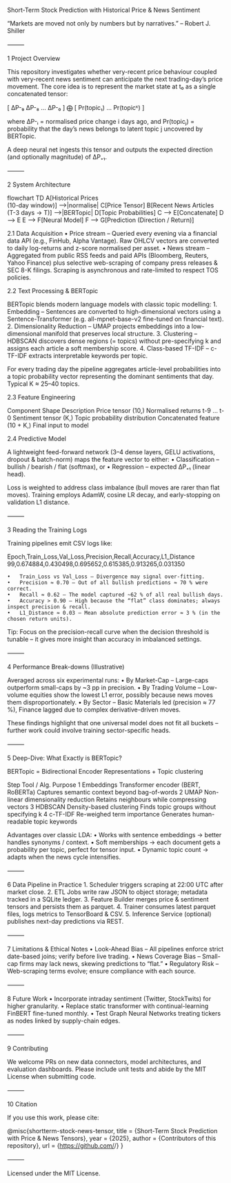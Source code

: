 Short-Term Stock Prediction with Historical Price & News Sentiment

“Markets are moved not only by numbers but by narratives.”  – Robert J. Shiller

⸻

1  Project Overview

This repository investigates whether very-recent price behaviour coupled with very-recent news sentiment can anticipate the next trading-day’s price movement.
The core idea is to represent the market state at t₀ as a single concatenated tensor:

[ ΔP-₉  ΔP-₈  …  ΔP-₀ ]  ⨁  [ Pr(topic₁) … Pr(topicᴷ) ]

where
ΔP-ᵢ = normalised price change i days ago, and
Pr(topicⱼ) = probability that the day’s news belongs to latent topic j uncovered by BERTopic.

A deep neural net ingests this tensor and outputs the expected direction (and optionally magnitude) of ΔP₊₁.

⸻

2  System Architecture

flowchart TD
    A[Historical Prices<br>(10-day window)] -->|normalise| C[Price Tensor]
    B[Recent News Articles<br>(T-3 days → T)] -->|BERTopic| D[Topic Probabilities]
    C --> E[Concatenate]
    D --> E
    E --> F[Neural Model]
    F --> G[Prediction
(Direction / Return)]

2.1  Data Acquisition
	•	Price stream – Queried every evening via a financial data API (e.g., FinHub, Alpha Vantage). Raw OHLCV vectors are converted to daily log-returns and z-score normalised per asset.
	•	News stream – Aggregated from public RSS feeds and paid APIs (Bloomberg, Reuters, Yahoo Finance) plus selective web-scraping of company press releases & SEC 8-K filings.  Scraping is asynchronous and rate-limited to respect TOS policies.

2.2  Text Processing & BERTopic

BERTopic blends modern language models with classic topic modelling:
	1.	Embedding – Sentences are converted to high-dimensional vectors using a Sentence-Transformer (e.g. all-mpnet-base-v2 fine-tuned on financial text).
	2.	Dimensionality Reduction – UMAP projects embeddings into a low-dimensional manifold that preserves local structure.
	3.	Clustering – HDBSCAN discovers dense regions (= topics) without pre-specifying k and assigns each article a soft membership score.
	4.	Class-based TF-IDF – c-TF-IDF extracts interpretable keywords per topic.

For every trading day the pipeline aggregates article-level probabilities into a topic probability vector representing the dominant sentiments that day.  Typical K ≈ 25–40 topics.

2.3  Feature Engineering

Component	Shape	Description
Price tensor	(10,)	Normalised returns t-9 … t-0
Sentiment tensor	(K,)	Topic probability distribution
Concatenated feature	(10 + K,)	Final input to model

2.4  Predictive Model

A lightweight feed-forward network (3–4 dense layers, GELU activations, dropout & batch-norm) maps the feature vector to either:
	•	Classification – bullish / bearish / flat (softmax), or
	•	Regression – expected ΔP₊₁ (linear head).

Loss is weighted to address class imbalance (bull moves are rarer than flat moves). Training employs AdamW, cosine LR decay, and early-stopping on validation L1 distance.

⸻

3  Reading the Training Logs

Training pipelines emit CSV logs like:

Epoch,Train_Loss,Val_Loss,Precision,Recall,Accuracy,L1_Distance
99,0.674884,0.430498,0.695652,0.615385,0.913265,0.031350

	•	Train_Loss vs Val_Loss – Divergence may signal over-fitting.
	•	Precision ≈ 0.70 – Out of all bullish predictions ≈ 70 % were correct.
	•	Recall ≈ 0.62 – The model captured ~62 % of all real bullish days.
	•	Accuracy > 0.90 – High because the “flat” class dominates; always inspect precision & recall.
	•	L1_Distance ≈ 0.03 – Mean absolute prediction error ≈ 3 % (in the chosen return units).

Tip: Focus on the precision-recall curve when the decision threshold is tunable – it gives more insight than accuracy in imbalanced settings.

⸻

4  Performance Break-downs (Illustrative)

Averaged across six experimental runs:
	•	By Market-Cap – Large-caps outperform small-caps by ~3 pp in precision.
	•	By Trading Volume – Low-volume equities show the lowest L1 error, possibly because news moves them disproportionately.
	•	By Sector – Basic Materials led (precision ≈ 77 %), Finance lagged due to complex derivative-driven moves.

These findings highlight that one universal model does not fit all buckets – further work could involve training sector-specific heads.

⸻

5  Deep-Dive: What Exactly is BERTopic?

BERTopic = Bidirectional Encoder Representations + Topic clustering

Step	Tool / Alg.	Purpose
1  Embeddings	Transformer encoder (BERT, RoBERTa)	Captures semantic context beyond bag-of-words
2  UMAP	Non-linear dimensionality reduction	Retains neighbours while compressing vectors
3  HDBSCAN	Density-based clustering	Finds topic groups without specifying k
4  c-TF-IDF	Re-weighed term importance	Generates human-readable topic keywords

Advantages over classic LDA:
	•	Works with sentence embeddings → better handles synonyms / context.
	•	Soft memberships → each document gets a probability per topic, perfect for tensor input.
	•	Dynamic topic count → adapts when the news cycle intensifies.

⸻

6  Data Pipeline in Practice
	1.	Scheduler triggers scraping at 22:00 UTC after market close.
	2.	ETL Jobs write raw JSON to object storage; metadata tracked in a SQLite ledger.
	3.	Feature Builder merges price & sentiment tensors and persists them as parquet.
	4.	Trainer consumes latest parquet files, logs metrics to TensorBoard & CSV.
	5.	Inference Service (optional) publishes next-day predictions via REST.

⸻

7  Limitations & Ethical Notes
	•	Look-Ahead Bias – All pipelines enforce strict date-based joins; verify before live trading.
	•	News Coverage Bias – Small-cap firms may lack news, skewing predictions to “flat.”
	•	Regulatory Risk – Web-scraping terms evolve; ensure compliance with each source.

⸻

8  Future Work
	•	Incorporate intraday sentiment (Twitter, StockTwits) for higher granularity.
	•	Replace static transformer with continual-learning FinBERT fine-tuned monthly.
	•	Test Graph Neural Networks treating tickers as nodes linked by supply-chain edges.

⸻

9  Contributing

We welcome PRs on new data connectors, model architectures, and evaluation dashboards.
Please include unit tests and abide by the MIT License when submitting code.

⸻

10  Citation

If you use this work, please cite:

@misc{shortterm-stock-news-tensor,
  title  = {Short-Term Stock Prediction with Price & News Tensors},
  year   = {2025},
  author = {Contributors of this repository},
  url    = {https://github.com/<org>/<repo>}
}


⸻

Licensed under the MIT License.